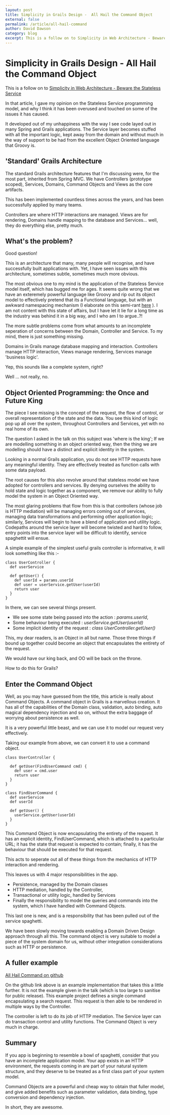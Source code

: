```yaml
---
layout: post
title: Simplicity in Grails Design -  All Hail the Command Object
external: false
permalink: /article/all-hail-command
author: David Dawson
category: blog
excerpt: This is a follow on to Simplicity in Web Architecture - Beware the Stateless Service. In that article, I gave my opinion on the Stateless Service programming model, and why I think it has been overused and touched on some of the issues it has caused.
---
```


 
Simplicity in Grails Design - All Hail the Command Object
====================

This is a follow on to [Simplicity in Web Architecture - Beware the Stateless Service](http://www.simplicityitself.com/article/stateless-services-are-evil)

In that article, I gave my opinion on the Stateless Service programming model, and why I think it has been overused and touched on some of the issues it has caused.

It developed out of my unhappiness with the way I see code layed out in many Spring and Grails applications.  The Service layer becomes stuffed with all the important logic, kept away from the domain and without much in the way of support to be had from the excellent Object Oriented language that Groovy is.

'Standard' Grails Architecture
----------------------------
The standard Grails architecture features that I'm discussing were, for the most part, inherited from Spring MVC.  We have Controllers (prototype scoped), Services, Domains, Command Objects and Views as the core artifacts.

This has been implemented countless times across the years, and has been successfully applied by many teams.

Controllers are where HTTP interactions are managed.  Views are for rendering, Domains handle mapping to the database and Services... well, they do everything else, pretty much.


What's the problem?
-------------------

Good question!

This is an architecture that many, many people will recognise, and have successfully built applications with.
Yet, I have seen issues with this architecture, sometimes subtle, sometimes much more obvious.

The most obvious one to my mind is the application of the Stateless Service model itself, which has bugged me for ages. It seems quite wrong that we have an exteremely powerful language like Groovy and rip out its object model to effectively pretend that its a Functional language, but with an awkward namespacing mechanism (I elaborate on this semi-rant [here](http://www.simplicityitself.com/article/stateless-services-are-evil) ).  I am not content with this state of affairs, but I have let it lie for a long time as the industry was behind it in a big way, and I who am I to argue..?!

The more subtle problems come from what amounts to an incomplete seperation of concerns between the Domain, Controller and Service.  To my mind, there is just something missing.

Domains in Grails manage database mapping and interaction.  Controllers manage HTTP interaction, Views manage rendering, Services manage 'business logic'.

Yep, this sounds like a complete system, right?

Well ... not really, no.


Object Oriented Programming: the Once and Future King
----------------------------

The piece I see missing is the concept of the request, the flow of control, or overall representation of the state and the data.   You see this kind of logic pop up all over the system, throughout Controllers and Services, yet with no real home of its own.

The question I asked in the talk on this subject was 'where is the king';   If we are modelling something in an object oriented way, then the thing we are modelling should have a distinct and explicit identity in the system.

Looking in a normal Grails application, you do not see HTTP requests have any meaningful identity.   They are effectively treated as function calls with some data payload.

The root causes for this also revolve around that stateless model we have adopted for controllers and services.  By denying ourselves the ability to hold state and logic together as a component, we remove our ability to fully model the system in an Object Oriented way.

The most glaring problems that flow from this is that controllers (whose job is HTTP mediation) will be managing errors coming out of services, managing data transformations and performing other application logic; similarly, Services will begin to have a blend of application and utility logic.  Codepaths around the service layer will become twisted and hard to follow, entry points into the service layer will be difficult to identify, service spaghettit will ensue.


A simple example of the simplest useful grails controller is informative, it will look something like this :-

    class UserController {
      def userService

      def getUser() {
        def userId = params.userId
        def user = userService.getUser(userId)
        return user
      }
    }

In there, we can see several things present.

* We see some state being passed into the action : *params.userId*,
* Some behaviour being executed : *userService.getUser(userId)*
* Some implicit identity of the request : *class UserController.getUser()*

This, my dear readers, is an Object in all but name.  Those three things if bound up together could become an object that encapsulates the entirety of the request.

We would have our king back, and OO will be back on the throne.

How to do this for Grails?


Enter the Command Object
------------------------

Well, as you may have guessed from the title, this article is really about Command Objects.  A command object in Grails is a marvellous creation.   It has all of the capabilities of the Domain class, validation, auto binding, auto magical dependency injection and so on, without the extra baggage of worrying about persistence as well.

It is a very powerful little beast, and we can use it to model our request very effectively.

Taking our example from above, we can convert it to use a command object.

    class UserController {

      def getUser(FindUserCommand cmd) {
        def user = cmd.user
        return user
      }
    }

    class FindUserCommand {
      def userService
      def userId

      def getUser() {
        userService.getUser(userId)
      }
    }


This Command Object is now encapsulating the entirety of the request.  It has an explicit identity, FindUserCommand, which is attached to a particular URL; it has the state that request is expected to contain; finally, it has the behaviour that should be executed for that request.

This acts to seperate out all of these things from the mechanics of HTTP interaction and rendering.

This leaves us with 4 major responsibilities in the app.

* Persistence, managed by the Domain classes
* HTTP mediation, handled by the Controller,
* Transactional or utility logic, handled by Services
* Finally the responsibility to model the queries and commands into the system, which I have handled with Command Objects.

This last one is new, and is a responsibility that has been pulled out of the service spaghetti.

We have been slowly moving towards enabling a Domain Driven Design approach through all this.  The command object is very suitable to model a piece of the system domain for us, without other integration considerations such as HTTP or persistence.

A fuller example
---------------

[All Hail Command on github](http://www.github.com/simplicityitself/all-hail-command)

On the github link above is an example implementation that takes this a little further.
It is not the example given in the talk (which is too large to sanitise for public release).  This example project defines a single command encapsulating a search request.  This request is then able to be rendered in multiple ways by the Controller.

The controller is left to do its job of HTTP mediation.  The Service layer can do transaction control and utility functions.  The Command Object is very much in charge.

Summary
-------

If you app is beginning to resemble a bowl of spaghetti, consider that you have an incomplete application model.   Your app exists in an HTTP environment, the requests coming in are part of your natural system structure, and they deserve to be treated as a first class part of your system model.

Command Objects are a powerful and cheap way to obtain that fuller model, and give added benefits such as parameter validation, data binding, type conversion and dependency injection.

In short, they are awesome.